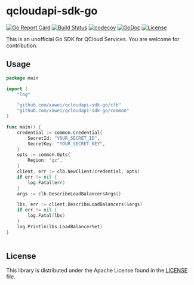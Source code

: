 # qcloudapi-sdk-go

[![Go Report Card](https://goreportcard.com/badge/github.com/dbdd4us/qcloudapi-sdk-go)](https://goreportcard.com/report/github.com/dbdd4us/qcloudapi-sdk-go)
[![Build Status](https://travis-ci.org/dbdd4us/qcloudapi-sdk-go.svg?branch=master)](https://travis-ci.org/dbdd4us/qcloudapi-sdk-go)
[![codecov](https://codecov.io/gh/dbdd4us/qcloudapi-sdk-go/branch/master/graph/badge.svg)](https://codecov.io/gh/dbdd4us/qcloudapi-sdk-go)
[![GoDoc](https://godoc.org/github.com/dbdd4us/qcloudapi-sdk-go?status.svg)](http://godoc.org/github.com/dbdd4us/qcloudapi-sdk-go)
[![License](https://img.shields.io/badge/License-Apache%202.0-blue.svg)](https://opensource.org/licenses/Apache-2.0)

This is an unofficial Go SDK for QCloud Services. You are welcome for contribution.


## Usage

```go
package main

import (
	"log"

	"github.com/xawei/qcloudapi-sdk-go/clb"
	"github.com/xawei/qcloudapi-sdk-go/common"
)

func main() {
	credential := common.Credential{
		SecretId: "YOUR_SECRET_ID",
		SecretKey: "YOUR_SECRET_KEY",
	}
	opts := common.Opts{
		Region: "gz",
	}
	client, err := clb.NewClient(credential, opts)
	if err != nil {
		log.Fatal(err)
	}
	args := clb.DescribeLoadBalancersArgs{}

	lbs, err := client.DescribeLoadBalancers(&args)
	if err != nil {
		log.Fatal(lbs)
	}
	log.Println(lbs.LoadBalancerSet)
}



```


## License

This library is distributed under the Apache License found in the [LICENSE](./LICENSE) file.
